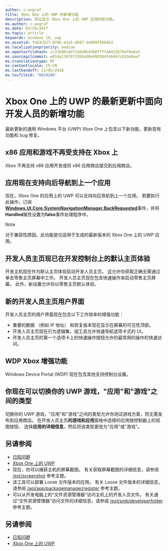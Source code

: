 ```yaml
---
author: v-angraf
title: Xbox One 上的 UWP 的新增功能
description: 突出显示 Xbox One 上的 UWP 应用的新功能。
ms.author: v-angraf
ms.date: 03/29/2017
ms.topic: article
keywords: windows 10, uwp
ms.assetid: fe63c527-8f06-43a5-868f-de909f5664b3
ms.localizationpriority: medium
ms.openlocfilehash: cc2168014e714de0b43b6ffffe84126764f0a4a3
ms.sourcegitcommit: e814a13978f33654d8e995584f4b047cb53e0aef
ms.translationtype: MT
ms.contentlocale: zh-CN
ms.lasthandoff: 11/05/2018
ms.locfileid: "6024286"
---
```

# <a name="whats-new-for-developers-in-the-latest-update-of-uwp-on-xbox-one"></a>Xbox One 上的 UWP 的最新更新中面向开发人员的新增功能

最新更新的通用 Windows 平台 (UWP) Xbox One 上包含以下新功能，更新现有功能和 bug 修复。

## <a name="x86-apps-and-games-are-no-longer-supported-on-xbox"></a>x86 应用和游戏不再受支持在 Xbox 上  
Xbox 不再支持 x86 应用开发或将 x86 应用商店提交到应用商店。

## <a name="apps-can-now-support-navigating-back-to-the-previous-app"></a>应用现在支持向后导航到上一个应用 
现在，Xbox One 的应用上的 UWP 可以支持向后导航到上一个应用。 若要执行此操作，订阅[**Windows.UI.Core.SystemNavigationManager.BackRequested**](https://msdn.microsoft.com/library/windows/apps/dn893595)事件，并将**Handled**属性设置为**false**事件处理程序中。

> [!NOTE]
> 对于兼容性原因，此功能是仅适用于生成的最新版本的 Xbox One 上的 UWP 应用。 

## <a name="dev-home-is-now-the-default-home-experience-on-development-consoles"></a>开发人员主页现已在开发控制台上的默认主页体验
开发主机现在作为默认主页体验启动开发人员主页。 这允许你获取正确无需通过单击零售主页屏幕中工作。 开发人员主页现在包含快速操作来启动零售主页屏幕。 此外，新设置允许你以零售主页默认体验。 

## <a name="new-dev-home-user-interface"></a>新的开发人员主页用户界面
开发人员主页的用户界面现在包含以下工作效率的增强功能：
 - 重要的数据 （例如 IP 地址） 和恢复版本现在显示在屏幕的可见性顶部。 
 - 开发人员主页现在已为逻辑集，组工具允许快速导航选项卡式的 UI。
 - 开发人员主页的第一个选项卡上的快速操作按钮允许的最常用的操作的快速访问。 

## <a name="wdp-for-xbox-enhancements"></a>WDP Xbox 增强功能
Windows Device Portal (WDP) 现在包含其他支持控制台设置。 

## <a name="you-can-now-switch-the-type-of-your-uwp-title-between-app-and-game"></a>你现在可以切换你的 UWP 游戏，"应用"和"游戏"之间的类型
切换你的 UWP 游戏，"应用"和"游戏"之间的类型允许你测试游戏方案，而无需发布到应用商店。 在开发人员主页**的游戏和应用**窗格中选择的应用按控制器上的视图按钮、 选择**应用的详细信息**，然后将该类型更改为"应用"或"游戏"。

## <a name="see-also"></a>另请参阅
- [已知问题](known-issues.md)
- [Xbox One 上的 UWP](index.md)
 - 现在，你可以捕获主机的屏幕截图。 有关获取屏幕截图的详细信息，请参阅 [/ext/screenshot](wdp-media-capture-api.md) 参考主题。
 - 该工具可以部署 Loose 文件版本的应用。 有关 Loose 文件版本的详细信息，请参阅 [/api/app/packagemanager/register](wdp-loose-folder-register-api.md) 参考主题。
 - 可以从开发电脑上的“文件资源管理器”访问主机上的开发人员文件。 有关通过“文件资源管理器”访问文件的详细信息，请参阅 [/ext/smb/developerfolder](wdp-smb-api.md) 参考主题。

## <a name="see-also"></a>另请参阅
- [已知问题](known-issues.md)
- [Xbox One 上的 UWP](index.md)
